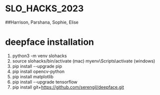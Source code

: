 # SLO_HACKS_2023

##Harrison, Parshana, Sophie, Elise

# deepface installation
1. python3 -m venv slohacks
2. source slohacks/bin/activate (mac) myenv\Scripts\activate (windows)
4. pip install --upgrade pip
5.  pip install opencv-python
6.  pip install matplotlib
7. pip install --upgrade tensorflow
8. pip install git+https://github.com/serengil/deepface.git
